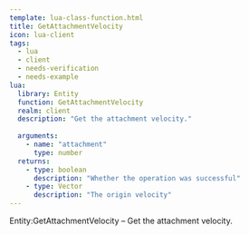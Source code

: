 ```yaml
---
template: lua-class-function.html
title: GetAttachmentVelocity
icon: lua-client
tags:
  - lua
  - client
  - needs-verification
  - needs-example
lua:
  library: Entity
  function: GetAttachmentVelocity
  realm: client
  description: "Get the attachment velocity."
  
  arguments:
    - name: "attachment"
      type: number
  returns:
    - type: boolean
      description: "Whether the operation was successful"
    - type: Vector
      description: "The origin velocity"
---
```


<div class="lua__search__keywords">
Entity:GetAttachmentVelocity &#x2013; Get the attachment velocity.
</div>
